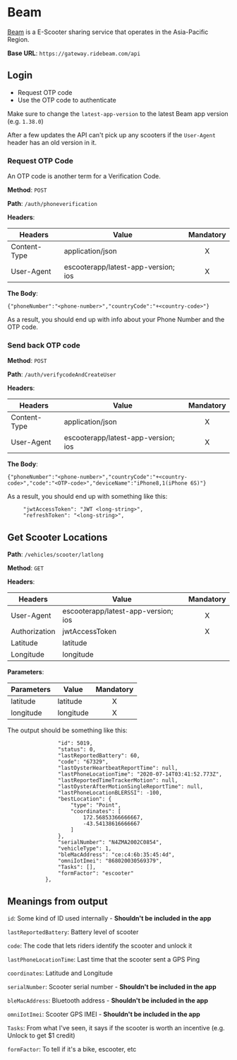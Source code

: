 # Beam
[Beam](https://www.ridebeam.com/) is a E-Scooter sharing service that operates in the Asia-Pacific Region.

**Base URL**: `https://gateway.ridebeam.com/api`

## Login

+ Request OTP code
+ Use the OTP code to authenticate

Make sure to change the `latest-app-version` to the latest Beam app version (e.g. `1.38.0`)

After a few updates the API can't pick up any scooters if the `User-Agent` header has an old version in it.

### Request OTP Code

An OTP code is another term for a Verification Code.

**Method**: `POST`

**Path**: `/auth/phoneverification`

**Headers**:

| Headers       | Value                                 | Mandatory |
| ------------- | ------------------------------------- | :-------: |
| Content-Type  | application/json                      | X         |
| User-Agent    | escooterapp/latest-app-version; ios   | X         |

**The Body**:

`{"phoneNumber":"<phone-number>","countryCode":"+<country-code>"}`

As a result, you should end up with info about your Phone Number and the OTP code.

### Send back OTP code

**Method**: `POST`

**Path**: `/auth/verifycodeAndCreateUser`

**Headers**:

| Headers       | Value                                 | Mandatory |
| ------------- | ------------------------------------- | :-------: |
| Content-Type  | application/json                      | X         |
| User-Agent    | escooterapp/latest-app-version; ios   | X         |

**The Body**:

`{"phoneNumber":"<phone-number>","countryCode":"+<country-code>","code":"<OTP-code>","deviceName":"iPhone8,1(iPhone 6S)"}`

As a result, you should end up with something like this:

```
     "jwtAccessToken": "JWT <long-string>",
     "refreshToken": "<long-string>",
```

## Get Scooter Locations

**Path**: `/vehicles/scooter/latlong`

**Method**: `GET`

**Headers**:

| Headers       | Value                                 | Mandatory |
| ------------  | ------------------------------------- | :-------: |
| User-Agent    | escooterapp/latest-app-version; ios   | X         |
| Authorization | jwtAccessToken                        | X         |
| Latitude      | latitude                              |           |
| Longitude     | longitude                             |           |

**Parameters**:

| Parameters | Value                    | Mandatory |
| ---------- | ------------------------ | :-------: |
| latitude   | latitude                 | X         |
| longitude  | longitude                | X         |


The output should be something like this:

```{
                "id": 5019,
                "status": 0,
                "lastReportedBattery": 60,
                "code": "67329",
                "lastOysterHeartbeatReportTime": null,
                "lastPhoneLocationTime": "2020-07-14T03:41:52.773Z",
                "lastReportedTimeTrackerMotion": null,
                "lastOysterAfterMotionSingleReportTime": null,
                "lastPhoneLocationBLERSSI": -100,
                "bestLocation": {
                    "type": "Point",
                    "coordinates": [
                        172.56853366666667,
                        -43.54138616666667
                    ]
                },
                "serialNumber": "N4ZMA2002C0854",
                "vehicleType": 1,
                "bleMacAddress": "ce:c4:6b:35:45:4d",
                "omniIotImei": "868020030569379",
                "Tasks": [],
                "formFactor": "escooter"
            },
```

## Meanings from output

`id`: Some kind of ID used internally - **Shouldn't be included in the app**

`lastReportedBattery`: Battery level of scooter

`code`: The code that lets riders identify the scooter and unlock it

`lastPhoneLocationTime`: Last time that the scooter sent a GPS Ping

`coordinates`: Latitude and Longitude

`serialNumber`: Scooter serial number - **Shouldn't be included in the app**

`bleMacAddress`: Bluetooth address - **Shouldn't be included in the app**

`omniIotImei`: Scooter GPS IMEI - **Shouldn't be included in the app**

`Tasks`: From what I've seen, it says if the scooter is worth an incentive (e.g. Unlock to get $1 credit)

`formFactor`: To tell if it's a bike, escooter, etc
